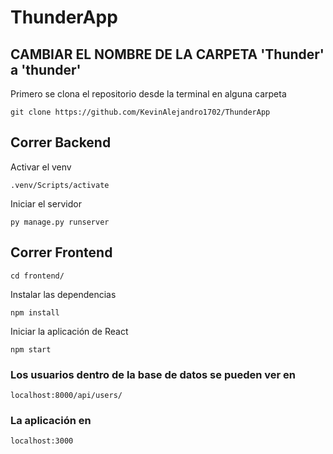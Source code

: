 # ThunderApp

## CAMBIAR EL NOMBRE DE LA CARPETA 'Thunder' a 'thunder'

Primero se clona el repositorio desde la terminal en alguna carpeta
```
git clone https://github.com/KevinAlejandro1702/ThunderApp
```

## Correr Backend

Activar el venv
```
.venv/Scripts/activate
```

Iniciar el servidor
```
py manage.py runserver
```


## Correr Frontend
```
cd frontend/
```

Instalar las dependencias
```
npm install
```

Iniciar la aplicación de React
```
npm start
```

### Los usuarios dentro de la base de datos se pueden ver en
```
localhost:8000/api/users/
```

### La aplicación en
```
localhost:3000
```
